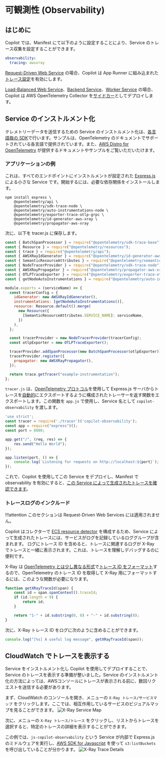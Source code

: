 # 可観測性 (Observability)

## はじめに
Copilot では、Manifest にて以下のように設定することにより、Service のトレース収集を設定することができます。
```yaml
observability:
  tracing: awsxray
```

[Request-Driven Web Service](../concepts/services.ja.md#request-driven-web-service) の場合、Copilot は App Runner に組み込まれた[トレース設定](https://docs.aws.amazon.com/ja_jp/apprunner/latest/dg/monitor-xray.html)を有効にします。

[Load-Balanced Web Service](../concepts/services.ja.md#load-balanced-web-service)、[Backend Service](../concepts/services.ja.md#backend-service)、[Worker Service](../concepts/services.ja.md#worker-service) の場合、Copilot は AWS OpenTelemetry Collector を[サイドカー](./sidecars.ja.md)としてデプロイします。

## Service のインストルメント化
テレメトリーデータを送信するための Service のインストルメント化は、[各言語毎の SDK](https://opentelemetry.io/docs/instrumentation/)で行います。サンプルは、OpenTelemetry のドキュメントでサポートされている各言語で提供されています。また、[AWS Distro for OpenTelemetry](https://aws-otel.github.io/docs/introduction) が提供するドキュメントやサンプルをご覧いただいたけます。

### アプリケーションの例

これは、すべてのエンドポイントにインストルメントが設定された [Express.js](https://expressjs.com/) による小さな Service です。開始するには、必要な依存関係をインストールします。

```
npm install express \
	@opentelemetry/api \
	@opentelemetry/sdk-trace-node \
	@opentelemetry/auto-instrumentations-node \
	@opentelemetry/exporter-trace-otlp-grpc \
	@opentelemetry/id-generator-aws-xray \
	@opentelemetry/propagator-aws-xray
```

次に、以下を tracer.js に保存します。

```js title="tracer.js" linenums="1"
const { BatchSpanProcessor } = require("@opentelemetry/sdk-trace-base");
const { Resource } = require("@opentelemetry/resources");
const { trace } = require("@opentelemetry/api");
const { AWSXRayIdGenerator } = require("@opentelemetry/id-generator-aws-xray");
const { SemanticResourceAttributes } = require("@opentelemetry/semantic-conventions");
const { NodeTracerProvider } = require("@opentelemetry/sdk-trace-node");
const { AWSXRayPropagator } = require("@opentelemetry/propagator-aws-xray");
const { OTLPTraceExporter } = require("@opentelemetry/exporter-trace-otlp-grpc");
const { getNodeAutoInstrumentations } = require("@opentelemetry/auto-instrumentations-node");

module.exports = (serviceName) => {
  const tracerConfig = {
    idGenerator: new AWSXRayIdGenerator(),
    instrumentations: [getNodeAutoInstrumentations()],
    resource: Resource.default().merge(
      new Resource({
        [SemanticResourceAttributes.SERVICE_NAME]: serviceName,
      })
    ),
  };

  const tracerProvider = new NodeTracerProvider(tracerConfig);
  const otlpExporter = new OTLPTraceExporter();

  tracerProvider.addSpanProcessor(new BatchSpanProcessor(otlpExporter));
  tracerProvider.register({
    propagator: new AWSXRayPropagator(),
  });

  return trace.getTracer("example-instrumentation");
};
```

`tracer.js` は、[OpenTelemetry プロトコル](https://github.com/open-telemetry/opentelemetry-specification/blob/main/specification/protocol/otlp.md)を使用して Express.js サーバからトレースを[自動的](https://www.npmjs.com/package/@opentelemetry/auto-instrumentations-node#user-content-supported-instrumentations)にエクスポートするように構成されたトレーサーを返す関数をエクスポートします。この関数を `app.js` で使用し、Service 名として `copilot-observability` を渡します。

```js title="app.js" linenums="1"
'use strict';
const tracer = require('./tracer')('copilot-observability');
const app = require("express")();
const port = 8080;

app.get("/", (req, res) => {
	res.send("Hello World");
});

app.listen(port, () => {
	console.log(`Listening for requests on http://localhost:${port}`);
});
```

これで、Copilot を使用してこの Service をデプロイし、Manifest で observability を有効にすると、[この Service によって生成されたトレースを確認できます](#cloudwatch-%E3%81%A7%E3%83%88%E3%83%AC%E3%83%BC%E3%82%B9%E3%82%92%E8%A1%A8%E7%A4%BA%E3%81%99%E3%82%8B)。

### トレースログのインクルード
!!!attention
	このセクションは Request-Driven Web Services には適用されません。

Copilot はコレクターで [ECS resource detector](https://github.com/open-telemetry/opentelemetry-collector-contrib/tree/main/processor/resourcedetectionprocessor#amazon-ecs) を構成するため、Service によって生成されたトレースには、サービスがログを記録しているロググループが含まれます。
ログにトレース ID を含めると、トレースに関連するログが X-Ray でトレースと一緒に表示されます。これは、トレースを理解しデバッグするのに便利です。

X-Ray は [OpenTelemetry とは少し異なる形式](https://opentelemetry.io/docs/reference/specification/trace/api/#spancontext)で[トレース ID をフォーマット](https://docs.aws.amazon.com/ja_jp/xray/latest/devguide/xray-api-sendingdata.html#xray-api-traceids)するので、OpenTelemetry のトレース ID を取得して X-Ray 用にフォーマットするには、このような関数が必要になります。
```js
function getXRayTraceId(span) {
	const id = span.spanContext().traceId;
	if (id.length < 9) {
		return id;
	}

	return "1-" + id.substring(0, 8) + "-" + id.substring(8);
}
```

次に、X-Ray トレース ID をログに次のように含めることができます。
```js
console.log("[%s] A useful log message", getXRayTraceId(span));
```

## CloudWatch でトレースを表示する
Service をインストルメント化し Copilot を使用してデプロイすることで、Service のトレースを表示する準備が整いました。Service のインストルメント化の方法によっては、AWSコンソールにトレースが表示される前に、数回リクエストを送信する必要があります。

まず、CloudWatch のコンソールを開き、メニューの `X-Ray トレース/サービスマップ` をクリックします。ここでは、相互作用しているサービスのビジュアルマップを見ることができます。
![X-Ray Service Map](https://user-images.githubusercontent.com/10566468/166842664-da44756f-7a4b-4e5d-9981-42927b0deb65.png)

次に、メニューの `X-Ray トレース/トレース` をクリックし、リストからトレースを選択すると、特定のトレースの詳細を表示することができます。

この例では、`js-copilot-observability` という Service が内部で Express.js のミドルウェアを実行し、[AWS SDK for Javascript](https://aws.amazon.com/jp/sdk-for-javascript/) を使って `s3:listBuckets` を呼び出していることが分かります。
![X-Ray Trace Details](https://user-images.githubusercontent.com/10566468/166842693-65558de5-5a6b-4777-b687-812406580fb6.png)
